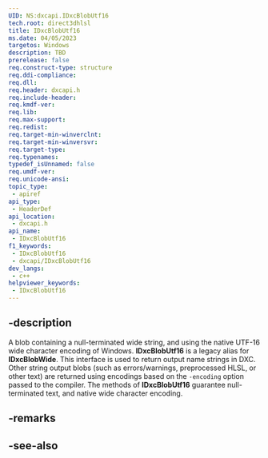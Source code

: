 ```yaml
---
UID: NS:dxcapi.IDxcBlobUtf16
tech.root: direct3dhlsl
title: IDxcBlobUtf16
ms.date: 04/05/2023
targetos: Windows
description: TBD
prerelease: false
req.construct-type: structure
req.ddi-compliance: 
req.dll: 
req.header: dxcapi.h
req.include-header: 
req.kmdf-ver: 
req.lib: 
req.max-support: 
req.redist: 
req.target-min-winverclnt: 
req.target-min-winversvr: 
req.target-type: 
req.typenames: 
typedef_isUnnamed: false
req.umdf-ver: 
req.unicode-ansi: 
topic_type:
 - apiref
api_type:
 - HeaderDef
api_location:
 - dxcapi.h
api_name:
 - IDxcBlobUtf16
f1_keywords:
 - IDxcBlobUtf16
 - dxcapi/IDxcBlobUtf16
dev_langs:
 - c++
helpviewer_keywords:
 - IDxcBlobUtf16
---
```


## -description

A blob containing a null-terminated wide string, and using the native UTF-16 wide character encoding of Windows. **IDxcBlobUtf16** is a legacy alias for **IDxcBlobWide**. This interface is used to return output name strings in DXC. Other string output blobs (such as errors/warnings, preprocessed HLSL, or other text) are returned using encodings based on the `-encoding` option passed to the compiler. The methods of **IDxcBlobUtf16** guarantee null-terminated text, and native wide character encoding.

## -remarks

## -see-also
